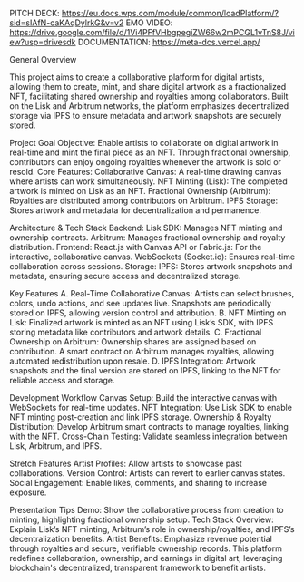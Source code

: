 

PITCH DECK: https://eu.docs.wps.com/module/common/loadPlatform/?sid=sIAfN-caKAqDylrkG&v=v2
EMO VIDEO: https://drive.google.com/file/d/1Vi4PFfVHbgpegiZW66w2mPCGL1vTnS8J/view?usp=drivesdk
DOCUMENTATION: https://meta-dcs.vercel.app/



General Overview

This project aims to create a collaborative platform for digital artists, allowing them to create, mint, and share digital artwork as a fractionalized NFT, facilitating shared ownership and royalties among collaborators. Built on the Lisk and Arbitrum networks, the platform emphasizes decentralized storage via IPFS to ensure metadata and artwork snapshots are securely stored.

Project Goal
Objective: Enable artists to collaborate on digital artwork in real-time and mint the final piece as an NFT. Through fractional ownership, contributors can enjoy ongoing royalties whenever the artwork is sold or resold. Core Features: Collaborative Canvas: A real-time drawing canvas where artists can work simultaneously. NFT Minting (Lisk): The completed artwork is minted on Lisk as an NFT. Fractional Ownership (Arbitrum): Royalties are distributed among contributors on Arbitrum. IPFS Storage: Stores artwork and metadata for decentralization and permanence.

Architecture & Tech Stack
Backend: Lisk SDK: Manages NFT minting and ownership contracts. Arbitrum: Manages fractional ownership and royalty distribution. Frontend: React.js with Canvas API or Fabric.js: For the interactive, collaborative canvas. WebSockets (Socket.io): Ensures real-time collaboration across sessions. Storage: IPFS: Stores artwork snapshots and metadata, ensuring secure access and decentralized storage.

Key Features
A. Real-Time Collaborative Canvas: Artists can select brushes, colors, undo actions, and see updates live. Snapshots are periodically stored on IPFS, allowing version control and attribution. B. NFT Minting on Lisk: Finalized artwork is minted as an NFT using Lisk’s SDK, with IPFS storing metadata like contributors and artwork details. C. Fractional Ownership on Arbitrum: Ownership shares are assigned based on contribution. A smart contract on Arbitrum manages royalties, allowing automated redistribution upon resale. D. IPFS Integration: Artwork snapshots and the final version are stored on IPFS, linking to the NFT for reliable access and storage.

Development Workflow
Canvas Setup: Build the interactive canvas with WebSockets for real-time updates. NFT Integration: Use Lisk SDK to enable NFT minting post-creation and link IPFS storage. Ownership & Royalty Distribution: Develop Arbitrum smart contracts to manage royalties, linking with the NFT. Cross-Chain Testing: Validate seamless integration between Lisk, Arbitrum, and IPFS.

Stretch Features
Artist Profiles: Allow artists to showcase past collaborations. Version Control: Artists can revert to earlier canvas states. Social Engagement: Enable likes, comments, and sharing to increase exposure.

Presentation Tips
Demo: Show the collaborative process from creation to minting, highlighting fractional ownership setup. Tech Stack Overview: Explain Lisk’s NFT minting, Arbitrum’s role in ownership/royalties, and IPFS’s decentralization benefits. Artist Benefits: Emphasize revenue potential through royalties and secure, verifiable ownership records. This platform redefines collaboration, ownership, and earnings in digital art, leveraging blockchain's decentralized, transparent framework to benefit artists.

